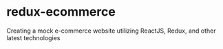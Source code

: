 # redux-ecommerce

Creating a mock e-commerce website utilizing ReactJS, Redux, and other latest technologies 
